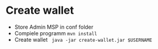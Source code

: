 # Create wallet
   * Store Admin MSP in conf folder
   * Compiele programm
     ```mvn install```
   * Create wallet
     ``` java -jar create-wallet.jar $USERNAME```